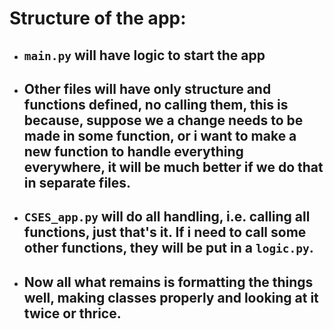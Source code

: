 # Structure of the app:
- ## `main.py` will have logic to start the app
- ## Other files will have only structure and functions defined, no calling them, this is because, suppose we  a change needs to be made in some function, or i want to make a new function to handle everything everywhere, it will be much better if we do that in separate files. 
- ## `CSES_app.py` will do all handling, i.e. calling all functions, just that's it. If i need to call some other functions, they will be put in a `logic.py`.
- ## Now all what remains is formatting the things well, making classes properly and looking at it twice or thrice.
